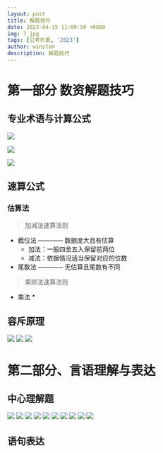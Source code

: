 ```yaml
---
layout: post
title: 解题技巧
date: 2023-04-15 11:09:50 +0800
img: 7.jpg
tags: [公考积累, '2023']
author: winston
description: 解题技巧
---
```


# 第一部分 数资解题技巧

## 专业术语与计算公式

![]({{site.baseurl}}/images/post/2023/04/10.jpg)

![]({{site.baseurl}}/images/post/2023/04/11.jpg)

![]({{site.baseurl}}/images/post/2023/04/12.jpg)

## 速算公式

### 估算法

> 加减法速算法则

* 截位法  ————  数据庞大且有估算
  * 加法：一般四舍五入保留前两位
  * 减法：依据情况适当保留对应的位数
* 尾数法  ————  无估算且尾数有不同

> 乘除法速算法则

* 乘法
  * 


## 容斥原理

![]({{site.baseurl}}/images/post/2023/05/02.jpg)
![]({{site.baseurl}}/images/post/2023/05/03.jpg)
![]({{site.baseurl}}/images/post/2023/05/04.jpg)



# 第二部分、言语理解与表达

## 中心理解题
![]({{site.baseurl}}/images/post/2023/05/05.jpg)
![]({{site.baseurl}}/images/post/2023/05/06.jpg)
![]({{site.baseurl}}/images/post/2023/05/07.jpg)
![]({{site.baseurl}}/images/post/2023/05/08.jpg)
![]({{site.baseurl}}/images/post/2023/05/09.jpg)
![]({{site.baseurl}}/images/post/2023/05/10.jpg)
![]({{site.baseurl}}/images/post/2023/05/11.jpg)
![]({{site.baseurl}}/images/post/2023/05/12.jpg)
![]({{site.baseurl}}/images/post/2023/05/13.jpg)
![]({{site.baseurl}}/images/post/2023/05/14.jpg)

##  语句表达














